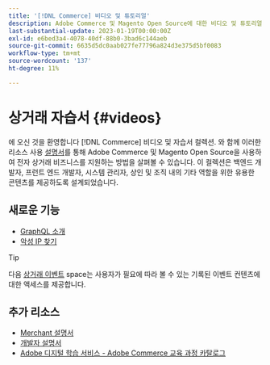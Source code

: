 ```yaml
---
title: '[!DNL Commerce] 비디오 및 튜토리얼'
description: Adobe Commerce 및 Magento Open Source에 대한 비디오 및 튜토리얼 모음입니다
last-substantial-update: 2023-01-19T00:00:00Z
exl-id: e6bed3a4-4078-40df-88b0-3bad6c144aeb
source-git-commit: 6635d5dc0aab027fe77796a824d3e375d5bf0083
workflow-type: tm+mt
source-wordcount: '137'
ht-degree: 11%

---
```


# 상거래 자습서 {#videos}

에 오신 것을 환영합니다 [!DNL Commerce] 비디오 및 자습서 컬렉션. 와 함께 이러한 리소스 사용 [설명서](https://experienceleague.adobe.com/docs/commerce.html)를 통해 Adobe Commerce 및 Magento Open Source을 사용하여 전자 상거래 비즈니스를 지원하는 방법을 살펴볼 수 있습니다. 이 컬렉션은 백엔드 개발자, 프런트 엔드 개발자, 시스템 관리자, 상인 및 조직 내의 기타 역할을 위한 유용한 콘텐츠를 제공하도록 설계되었습니다.

<div id="whats-new-section">

## 새로운 기능

- [GraphQL 소개](../graphql-rest/intro-graphql.md)
- [악성 IP 찾기](../new-relic/malicious-ip.md)

</div>

>[!TIP]
>
>다음 [상거래 이벤트](https://experienceleague.adobe.com/docs/commerce-events/events/overview.html) space는 사용자가 필요에 따라 볼 수 있는 기록된 이벤트 컨텐츠에 대한 액세스를 제공합니다.

## 추가 리소스

- [Merchant 설명서](https://experienceleague.adobe.com/docs/commerce-admin/user-guides/home.html)
- [개발자 설명서](https://developer.adobe.com/commerce)
- [Adobe 디지털 학습 서비스 - Adobe Commerce 교육 과정 카탈로그](https://learning.adobe.com/catalog.html?solution=Adobe%20Commerce)
